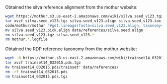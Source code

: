 Obtained the silva reference alignment from the mothur website:

```bash
wget https://mothur.s3.us-east-2.amazonaws.com/wiki/silva.seed_v123.tgz
tar xvzf silva.seed_v123.tgz silva.seed_v123.align silva.seed_v123.tax
code/mothur/mothur "#get.lineage(fasta=silva.seed_v123.align, taxonomy=silva.seed_v123.tax, taxon=Bacteria);degap.seqs(fasta=silva.seed_v123.pick.align, processors=8)"
mv silva.seed_v123.pick.align data/references/silva.seed.align
rm silva.seed_v123.tgz silva.seed_v123.*
rm mothur.*.logfile
```


Obtained the RDP reference taxonomy from the mothur website:
```bash
wget -N https://mothur.s3.us-east-2.amazonaws.com/wiki/trainset14_032015.pds.tgz
tar xvzf trainset14_032015.pds.tgz
mv trainset14_032015.pds/trainset* data/references/
rm -rf trainset14_032015.pds
rm trainset14_032015.pds.tgz
```
